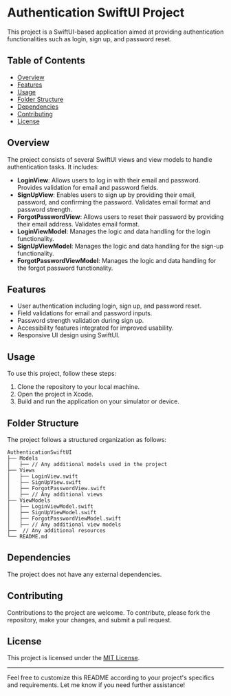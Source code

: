 # Authentication SwiftUI Project

This project is a SwiftUI-based application aimed at providing authentication functionalities such as login, sign up, and password reset.

## Table of Contents

- [Overview](#overview)
- [Features](#features)
- [Usage](#usage)
- [Folder Structure](#folder-structure)
- [Dependencies](#dependencies)
- [Contributing](#contributing)
- [License](#license)

## Overview

The project consists of several SwiftUI views and view models to handle authentication tasks. It includes:

- **LoginView**: Allows users to log in with their email and password. Provides validation for email and password fields.
- **SignUpView**: Enables users to sign up by providing their email, password, and confirming the password. Validates email format and password strength.
- **ForgotPasswordView**: Allows users to reset their password by providing their email address. Validates email format.
- **LoginViewModel**: Manages the logic and data handling for the login functionality.
- **SignUpViewModel**: Manages the logic and data handling for the sign-up functionality.
- **ForgotPasswordViewModel**: Manages the logic and data handling for the forgot password functionality.

## Features

- User authentication including login, sign up, and password reset.
- Field validations for email and password inputs.
- Password strength validation during sign up.
- Accessibility features integrated for improved usability.
- Responsive UI design using SwiftUI.

## Usage

To use this project, follow these steps:

1. Clone the repository to your local machine.
2. Open the project in Xcode.
3. Build and run the application on your simulator or device.

## Folder Structure

The project follows a structured organization as follows:

```
AuthenticationSwiftUI
├── Models
│   ├── // Any additional models used in the project
├── Views
│   ├── LoginView.swift
│   ├── SignUpView.swift
│   ├── ForgotPasswordView.swift
│   ├── // Any additional views
├── ViewModels
│   ├── LoginViewModel.swift
│   ├── SignUpViewModel.swift
│   ├── ForgotPasswordViewModel.swift
│   ├── // Any additional view models
├──  // Any additional resources
└── README.md
```

## Dependencies

The project does not have any external dependencies.

## Contributing

Contributions to the project are welcome. To contribute, please fork the repository, make your changes, and submit a pull request.

## License

This project is licensed under the [MIT License](LICENSE).

---

Feel free to customize this README according to your project's specifics and requirements. Let me know if you need further assistance!
